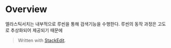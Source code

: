 # Overview

엘라스틱서치는 내부적으로 루씬을 통해 검색기능을 수행한다. 루씬의 동작 과정은 고도로 추상화되어 제공되기 때문에 


> Written with [StackEdit](https://stackedit.io/).
<!--stackedit_data:
eyJoaXN0b3J5IjpbMTg1NzA0MjAyMywxOTg4NzE0NDA3XX0=
-->